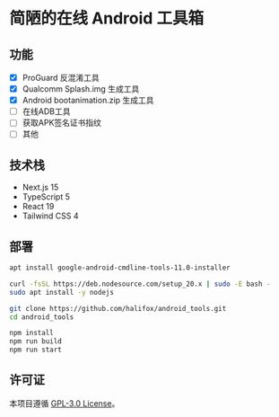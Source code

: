 # 简陋的在线 Android 工具箱

## 功能

- [x] ProGuard 反混淆工具
- [x] Qualcomm Splash.img 生成工具
- [x] Android bootanimation.zip 生成工具
- [ ] 在线ADB工具
- [ ] 获取APK签名证书指纹
- [ ] 其他

## 技术栈

- Next.js 15
- TypeScript 5
- React 19
- Tailwind CSS 4

## 部署

```bash
apt install google-android-cmdline-tools-11.0-installer

curl -fsSL https://deb.nodesource.com/setup_20.x | sudo -E bash -
sudo apt install -y nodejs

git clone https://github.com/halifox/android_tools.git
cd android_tools

npm install
npm run build
npm run start
```

## 许可证

本项目遵循 [GPL-3.0 License](LICENSE)。
